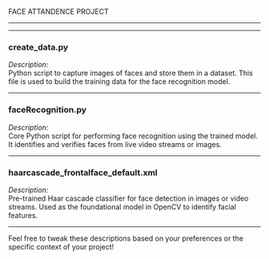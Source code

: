 FACE ATTANDENCE PROJECT

---    

---

### **create_data.py**  
*Description:*  
Python script to capture images of faces and store them in a dataset. This file is used to build the training data for the face recognition model.  

---

### **faceRecognition.py**  
*Description:*  
Core Python script for performing face recognition using the trained model. It identifies and verifies faces from live video streams or images.  

---

### **haarcascade_frontalface_default.xml**  
*Description:*  
Pre-trained Haar cascade classifier for face detection in images or video streams. Used as the foundational model in OpenCV to identify facial features.  

--- 

Feel free to tweak these descriptions based on your preferences or the specific context of your project!
